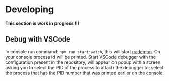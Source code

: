 # Developing

**This section is work in progress !!!**

## Debug with VSCode
In console run command: `npm run start:watch`, this will start <a href="https://github.com/remy/nodemon">nodemon</a>. On your console process id will be printed. Start VSCode debugger with the configuration present in the repository, will appear on popup with a screen asking you to select the PID of the process to attach the debugger to, select the process that has the PID number that was printed earlier on the console.